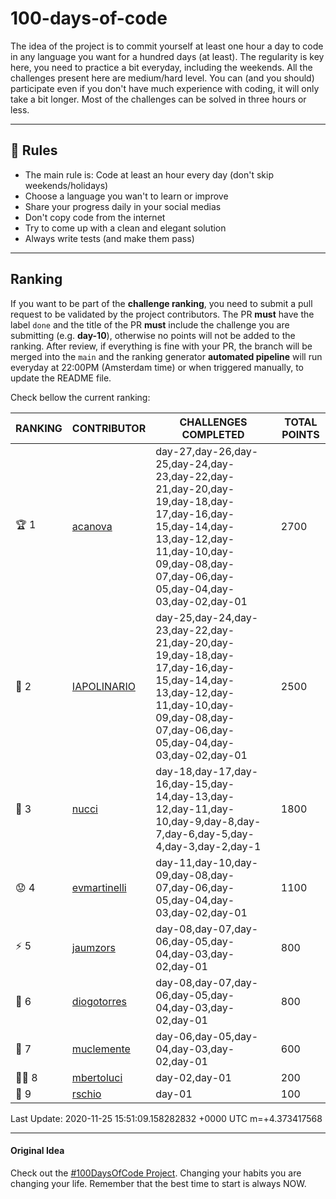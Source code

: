 # 100-days-of-code

The idea of the project is to commit yourself at least one hour a day to code in any language you want for a hundred days (at least). The regularity is key here, you need to practice a bit everyday, including the weekends.
All the challenges present here are medium/hard level. You can (and you should) participate even if you don't have much experience with coding, it will only take a bit longer.
Most of the challenges can be solved in three hours or less.

---

## 🚩 Rules

- The main rule is: Code at least an hour every day (don't skip weekends/holidays)
- Choose a language you wan't to learn or improve
- Share your progress daily in your social medias
- Don't copy code from the internet
- Try to come up with a clean and elegant solution
- Always write tests (and make them pass)

---

## Ranking

If you want to be part of the **challenge ranking**, you need to submit a pull request to be validated by the project contributors. The PR **must** have the label `done` and the title of the PR **must** include the challenge you are submitting (e.g. **day-10**), otherwise no points will not be added to the ranking.
After review, if everything is fine with your PR, the branch will be merged into the `main` and the ranking generator **automated pipeline** will run everyday at 22:00PM (Amsterdam time) or when triggered manually, to update the README file.

Check bellow the current ranking:

|       RANKING       |                   CONTRIBUTOR                   |                                                                                     CHALLENGES COMPLETED                                                                                     | TOTAL POINTS |
|---------------------|-------------------------------------------------|----------------------------------------------------------------------------------------------------------------------------------------------------------------------------------------------|--------------|
| :trophy: 1          | [acanova](https://github.com/acanova)           | day-27,day-26,day-25,day-24,day-23,day-22,day-21,day-20,day-19,day-18,day-17,day-16,day-15,day-14,day-13,day-12,day-11,day-10,day-09,day-08,day-07,day-06,day-05,day-04,day-03,day-02,day-01 |         2700 |
| :2nd_place_medal: 2 | [IAPOLINARIO](https://github.com/IAPOLINARIO)   | day-25,day-24,day-23,day-22,day-21,day-20,day-19,day-18,day-17,day-16,day-15,day-14,day-13,day-12,day-11,day-10,day-09,day-08,day-07,day-06,day-05,day-04,day-03,day-02,day-01               |         2500 |
| :3rd_place_medal: 3 | [nucci](https://github.com/nucci)               | day-18,day-17,day-16,day-15,day-14,day-13,day-12,day-11,day-10,day-9,day-8,day-7,day-6,day-5,day-4,day-3,day-2,day-1                                                                         |         1800 |
| :worried: 4         | [evmartinelli](https://github.com/evmartinelli) | day-11,day-10,day-09,day-08,day-07,day-06,day-05,day-04,day-03,day-02,day-01                                                                                                                 |         1100 |
| :zap: 5             | [jaumzors](https://github.com/jaumzors)         | day-08,day-07,day-06,day-05,day-04,day-03,day-02,day-01                                                                                                                                      |          800 |
| :star2: 6           | [diogotorres](https://github.com/diogotorres)   | day-08,day-07,day-06,day-05,day-04,day-03,day-02,day-01                                                                                                                                      |          800 |
| :snail: 7           | [muclemente](https://github.com/muclemente)     | day-06,day-05,day-04,day-03,day-02,day-01                                                                                                                                                    |          600 |
| :guardsman: 8       | [mbertoluci](https://github.com/mbertoluci)     | day-02,day-01                                                                                                                                                                                |          200 |
| :speak_no_evil: 9   | [rschio](https://github.com/rschio)             | day-01                                                                                                                                                                                       |          100 |

Last Update: 2020-11-25 15:51:09.158282832 +0000 UTC m=+4.373417568

---

#### Original Idea

Check out the [#100DaysOfCode Project](https://www.100daysofcode.com/). Changing your habits you are changing your life. Remember that the best time to start is always NOW.
